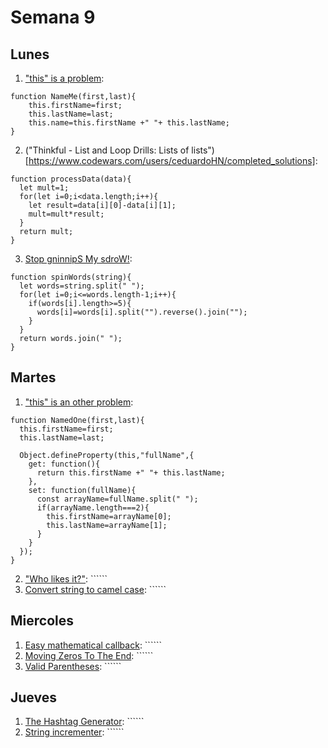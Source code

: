 # Semana 9
## Lunes
1. ["this" is a problem](https://www.codewars.com/users/ceduardoHN/completed_solutions): 
```
function NameMe(first,last){
    this.firstName=first;
    this.lastName=last;
    this.name=this.firstName +" "+ this.lastName;
}
```
2. ("Thinkful - List and Loop Drills: Lists of lists")[https://www.codewars.com/users/ceduardoHN/completed_solutions]: 
```
function processData(data){
  let mult=1;
  for(let i=0;i<data.length;i++){
    let result=data[i][0]-data[i][1];
    mult=mult*result;
  }
  return mult;
}
```
3. [Stop gninnipS My sdroW!](https://www.codewars.com/users/ceduardoHN/completed_solutions): 
```
function spinWords(string){
  let words=string.split(" ");
  for(let i=0;i<=words.length-1;i++){
    if(words[i].length>=5){
      words[i]=words[i].split("").reverse().join("");
    }
  }
  return words.join(" ");
}
```

## Martes
1. ["this" is an other problem](https://www.codewars.com/users/ceduardoHN/completed_solutions): 
```
function NamedOne(first,last){
  this.firstName=first;
  this.lastName=last;
  
  Object.defineProperty(this,"fullName",{
    get: function(){
      return this.firstName +" "+ this.lastName;
    },
    set: function(fullName){
      const arrayName=fullName.split(" ");
      if(arrayName.length===2){
        this.firstName=arrayName[0];
        this.lastName=arrayName[1];
      }
    }
  });
}
```
2. ["Who likes it?"](https://www.codewars.com/users/ceduardoHN/completed_solutions): ``````
3. [Convert string to camel case](https://www.codewars.com/users/ceduardoHN/completed_solutions): ``````

## Miercoles
1. [Easy mathematical callback](https://www.codewars.com/users/ceduardoHN/completed_solutions): ``````
2. [Moving Zeros To The End](https://www.codewars.com/users/ceduardoHN/completed_solutions): ``````
3. [Valid Parentheses](https://www.codewars.com/users/ceduardoHN/completed_solutions): ``````

## Jueves

1. [The Hashtag Generator](https://www.codewars.com/users/ceduardoHN/completed_solutions): ``````
2. [String incrementer](https://www.codewars.com/users/ceduardoHN/completed_solutions): ``````
